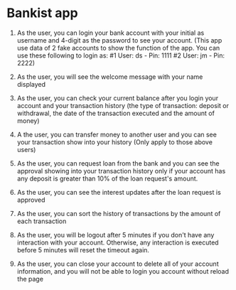 # Bankist app

1. As the user, you can login your bank account with your initial as username and 4-digit as the password to see your account.
   (This app use data of 2 fake accounts to show the function of the app. You can use these following to login as:
   #1 User: ds - Pin: 1111
   #2 User: jm - Pin: 2222)

2. As the user, you will see the welcome message with your name displayed

3. As the user, you can check your current balance after you login your account and your transaction history (the type of transaction: deposit or withdrawal, the date of the transaction executed and the amount of money)

4. A the user, you can transfer money to another user and you can see your transaction show into your history
   (Only apply to those above users)

5. As the user, you can request loan from the bank and you can see the approval showing into your transaction history only if your account has any deposit is greater than 10% of the loan request's amount.

6. As the user, you can see the interest updates after the loan request is approved

7. As the user, you can sort the history of transactions by the amount of each transaction

8. As the user, you will be logout after 5 minutes if you don't have any interaction with your account. Otherwise, any interaction is executed before 5 minutes will reset the timeout again.

9. As the user, you can close your account to delete all of your account information, and you will not be able to login you account without reload the page
